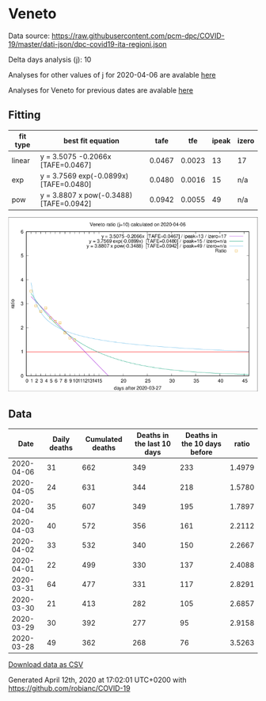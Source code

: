 # Veneto

Data source: https://raw.githubusercontent.com/pcm-dpc/COVID-19/master/dati-json/dpc-covid19-ita-regioni.json

Delta days analysis (j): 10

Analyses for other values of j for 2020-04-06 are avalable [here](../2020-04-06/README.md)

Analyses for Veneto for previous dates are avalable [here](../README.md)

## Fitting 
|fit type|best fit equation|tafe|tfe|ipeak|izero|
|-------|-----|--------|------|---|---|
|linear|y = 3.5075 -0.2066x  [TAFE=0.0467]|0.0467|0.0023|13|17|
|exp|y = 3.7569 exp(-0.0899x)  [TAFE=0.0480]|0.0480|0.0016|15|n/a|
|pow|y = 3.8807 x pow(-0.3488)  [TAFE=0.0942]|0.0942|0.0055|49|n/a|

![Plot](COVID-19_veneto_j10_2020-04-06.png)

## Data
|Date|Daily deaths|Cumulated deaths|Deaths in the last 10 days|Deaths in the 10 days before|ratio|
|----|----------|-----------|-------|--------------------|-----|
|2020-04-06|31|662|349|233|1.4979|
|2020-04-05|24|631|344|218|1.5780|
|2020-04-04|35|607|349|195|1.7897|
|2020-04-03|40|572|356|161|2.2112|
|2020-04-02|33|532|340|150|2.2667|
|2020-04-01|22|499|330|137|2.4088|
|2020-03-31|64|477|331|117|2.8291|
|2020-03-30|21|413|282|105|2.6857|
|2020-03-29|30|392|277|95|2.9158|
|2020-03-28|49|362|268|76|3.5263|

[Download data as CSV](COVID-19_veneto_j10_2020-04-06.csv)

Generated April 12th, 2020 at 17:02:01 UTC+0200 with https://github.com/robianc/COVID-19

